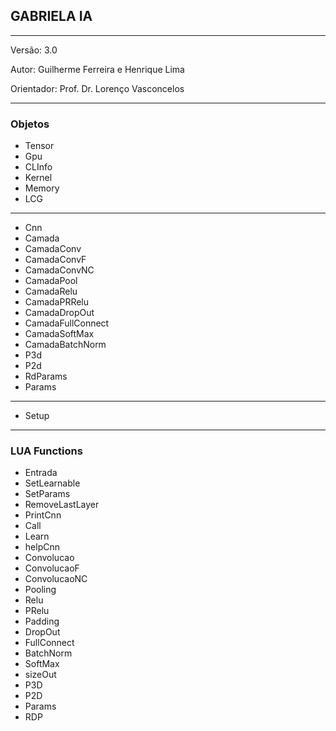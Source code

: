 ## GABRIELA IA
____
Versão: 3.0

Autor: Guilherme Ferreira e Henrique Lima

Orientador: Prof. Dr. Lorenço Vasconcelos


____


### Objetos 

* Tensor
* Gpu
* CLInfo
* Kernel
* Memory
* LCG
____
* Cnn
* Camada
* CamadaConv
* CamadaConvF
* CamadaConvNC
* CamadaPool
* CamadaRelu
* CamadaPRRelu
* CamadaDropOut
* CamadaFullConnect
* CamadaSoftMax
* CamadaBatchNorm
* P3d
* P2d
* RdParams
* Params
____
* Setup
____
### LUA Functions
* Entrada
* SetLearnable
* SetParams
* RemoveLastLayer
* PrintCnn
* Call
* Learn
* helpCnn
* Convolucao
* ConvolucaoF
* ConvolucaoNC
* Pooling
* Relu
* PRelu
* Padding
* DropOut
* FullConnect
* BatchNorm
* SoftMax
* sizeOut
* P3D
* P2D
* Params
* RDP

